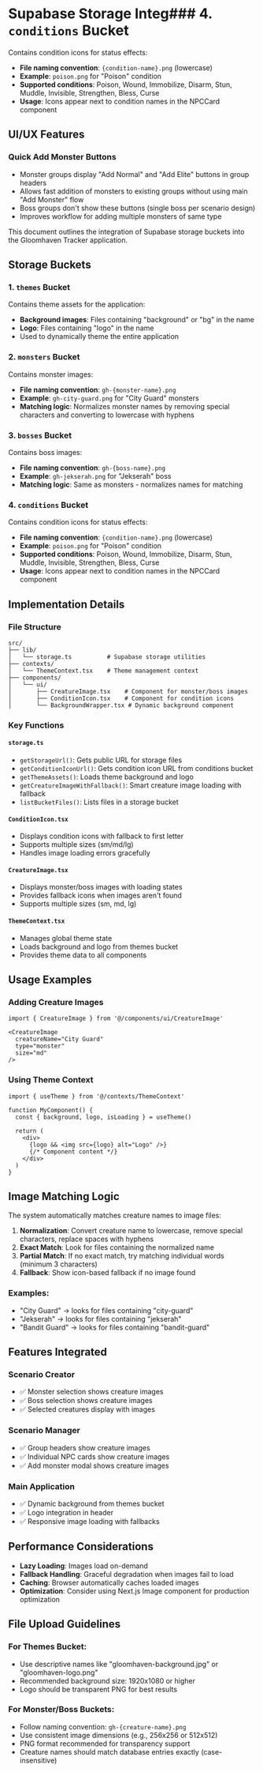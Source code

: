 # Supabase Storage Integ### **4. `conditions` Bucket**
Contains condition icons for status effects:
- **File naming convention**: `{condition-name}.png` (lowercase)
- **Example**: `poison.png` for "Poison" condition
- **Supported conditions**: Poison, Wound, Immobilize, Disarm, Stun, Muddle, Invisible, Strengthen, Bless, Curse
- **Usage**: Icons appear next to condition names in the NPCCard component

## UI/UX Features

### **Quick Add Monster Buttons**
- Monster groups display "Add Normal" and "Add Elite" buttons in group headers
- Allows fast addition of monsters to existing groups without using main "Add Monster" flow
- Boss groups don't show these buttons (single boss per scenario design)
- Improves workflow for adding multiple monsters of same type

This document outlines the integration of Supabase storage buckets into the Gloomhaven Tracker application.

## Storage Buckets

### 1. `themes` Bucket
Contains theme assets for the application:
- **Background images**: Files containing "background" or "bg" in the name
- **Logo**: Files containing "logo" in the name
- Used to dynamically theme the entire application

### 2. `monsters` Bucket
Contains monster images:
- **File naming convention**: `gh-{monster-name}.png`
- **Example**: `gh-city-guard.png` for "City Guard" monsters
- **Matching logic**: Normalizes monster names by removing special characters and converting to lowercase with hyphens

### 3. `bosses` Bucket
Contains boss images:
- **File naming convention**: `gh-{boss-name}.png`
- **Example**: `gh-jekserah.png` for "Jekserah" boss
- **Matching logic**: Same as monsters - normalizes names for matching

### 4. `conditions` Bucket
Contains condition icons for status effects:
- **File naming convention**: `{condition-name}.png` (lowercase)
- **Example**: `poison.png` for "Poison" condition
- **Supported conditions**: Poison, Wound, Immobilize, Disarm, Stun, Muddle, Invisible, Strengthen, Bless, Curse
- **Usage**: Icons appear next to condition names in the NPCCard component

## Implementation Details

### File Structure
```
src/
├── lib/
│   └── storage.ts          # Supabase storage utilities
├── contexts/
│   └── ThemeContext.tsx    # Theme management context
├── components/
│   └── ui/
│       ├── CreatureImage.tsx    # Component for monster/boss images
│       ├── ConditionIcon.tsx    # Component for condition icons
│       └── BackgroundWrapper.tsx # Dynamic background component
```

### Key Functions

#### `storage.ts`
- `getStorageUrl()`: Gets public URL for storage files
- `getConditionIconUrl()`: Gets condition icon URL from conditions bucket
- `getThemeAssets()`: Loads theme background and logo
- `getCreatureImageWithFallback()`: Smart creature image loading with fallback
- `listBucketFiles()`: Lists files in a storage bucket

#### `ConditionIcon.tsx`
- Displays condition icons with fallback to first letter
- Supports multiple sizes (sm/md/lg)
- Handles image loading errors gracefully

#### `CreatureImage.tsx`
- Displays monster/boss images with loading states
- Provides fallback icons when images aren't found
- Supports multiple sizes (sm, md, lg)

#### `ThemeContext.tsx`
- Manages global theme state
- Loads background and logo from themes bucket
- Provides theme data to all components

## Usage Examples

### Adding Creature Images
```tsx
import { CreatureImage } from '@/components/ui/CreatureImage'

<CreatureImage 
  creatureName="City Guard"
  type="monster"
  size="md"
/>
```

### Using Theme Context
```tsx
import { useTheme } from '@/contexts/ThemeContext'

function MyComponent() {
  const { background, logo, isLoading } = useTheme()
  
  return (
    <div>
      {logo && <img src={logo} alt="Logo" />}
      {/* Component content */}
    </div>
  )
}
```

## Image Matching Logic

The system automatically matches creature names to image files:

1. **Normalization**: Convert creature name to lowercase, remove special characters, replace spaces with hyphens
2. **Exact Match**: Look for files containing the normalized name
3. **Partial Match**: If no exact match, try matching individual words (minimum 3 characters)
4. **Fallback**: Show icon-based fallback if no image found

### Examples:
- "City Guard" → looks for files containing "city-guard"
- "Jekserah" → looks for files containing "jekserah"
- "Bandit Guard" → looks for files containing "bandit-guard"

## Features Integrated

### Scenario Creator
- ✅ Monster selection shows creature images
- ✅ Boss selection shows creature images
- ✅ Selected creatures display with images

### Scenario Manager
- ✅ Group headers show creature images
- ✅ Individual NPC cards show creature images
- ✅ Add monster modal shows creature images

### Main Application
- ✅ Dynamic background from themes bucket
- ✅ Logo integration in header
- ✅ Responsive image loading with fallbacks

## Performance Considerations

- **Lazy Loading**: Images load on-demand
- **Fallback Handling**: Graceful degradation when images fail to load
- **Caching**: Browser automatically caches loaded images
- **Optimization**: Consider using Next.js Image component for production optimization

## File Upload Guidelines

### For Themes Bucket:
- Use descriptive names like "gloomhaven-background.jpg" or "gloomhaven-logo.png"
- Recommended background size: 1920x1080 or higher
- Logo should be transparent PNG for best results

### For Monster/Boss Buckets:
- Follow naming convention: `gh-{creature-name}.png`
- Use consistent image dimensions (e.g., 256x256 or 512x512)
- PNG format recommended for transparency support
- Creature names should match database entries exactly (case-insensitive)
